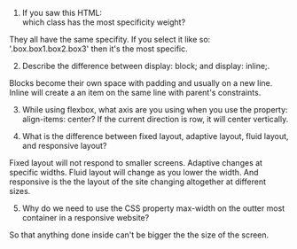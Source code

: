 1.  If you saw this HTML: <div class="box box1 box2 box3"></div> which class has the most specificity weight?

They all have the same specifity. If you select it like so: '.box.box1.box2.box3' then it's the most specific.

2.  Describe the difference between display: block; and display: inline;.

Blocks become their own space with padding and usually on a new line. Inline will
create a an item on the same line with parent's constraints.

3.  While using flexbox, what axis are you using when you use the property: align-items: center?
    If the current direction is row, it will center vertically.

4.  What is the difference between fixed layout, adaptive layout, fluid layout, and responsive layout?

Fixed layout will not respond to smaller screens. Adaptive changes at specific widths.
Fluid layout will change as you lower the width. And responsive is the the layout of the
site changing altogether at different sizes.

5.  Why do we need to use the CSS property max-width on the outter most container in a responsive website?

So that anything done inside can't be bigger the the size of the screen.
